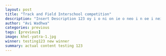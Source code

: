 ```yaml
---
layout: post
title: "Track and Field Interschool competition"
description: "Insert Description 123 oy i o ni on ie o neo i n oe i neion"
author: "Avi Wadhwa"
categories: previous
tags: [previous]
image: khel-yatra-1.jpg
winner: testing123 new winner
summary: actual content testing 123
---
```

